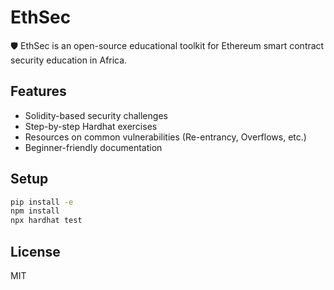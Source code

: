 # EthSec

🛡️ EthSec is an open-source educational toolkit for Ethereum smart contract security education in Africa.

## Features
- Solidity-based security challenges
- Step-by-step Hardhat exercises
- Resources on common vulnerabilities (Re-entrancy, Overflows, etc.)
- Beginner-friendly documentation

## Setup
```bash
pip install -e
npm install
npx hardhat test
```

## License
MIT
